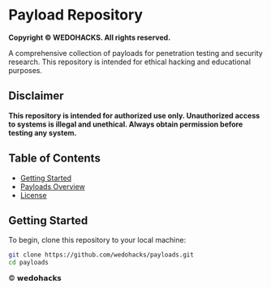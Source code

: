 # Payload Repository

**Copyright © WEDOHACKS. All rights reserved.**

A comprehensive collection of payloads for penetration testing and security research.
This repository is intended for ethical hacking and educational purposes.

## Disclaimer

**This repository is intended for authorized use only. Unauthorized access to systems is illegal and unethical.
Always obtain permission before testing any system.**

## Table of Contents

- [Getting Started](#getting-started)
- [Payloads Overview](#payloads-overview)
- [License](#license)

## Getting Started

To begin, clone this repository to your local machine:

```bash
git clone https://github.com/wedohacks/payloads.git
cd payloads
```
© 𝘄𝗲𝗱𝗼𝗵𝗮𝗰𝗸𝘀
